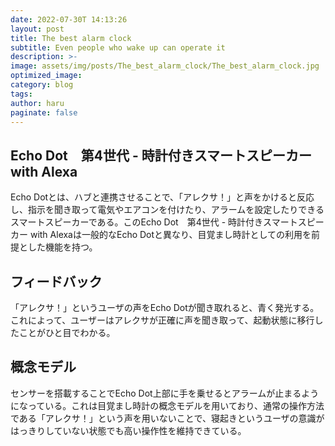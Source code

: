 ```yaml
---
date: 2022-07-30T 14:13:26
layout: post
title: The best alarm clock
subtitle: Even people who wake up can operate it
description: >-
image: assets/img/posts/The_best_alarm_clock/The_best_alarm_clock.jpg
optimized_image: 
category: blog
tags: 
author: haru
paginate: false
---
```


## Echo Dot　第4世代 - 時計付きスマートスピーカー with Alexa

Echo Dotとは、ハブと連携させることで、「アレクサ！」と声をかけると反応し、指示を聞き取って電気やエアコンを付けたり、アラームを設定したりできるスマートスピーカーである。このEcho Dot　第4世代 - 時計付きスマートスピーカー with Alexaは一般的なEcho Dotと異なり、目覚まし時計としての利用を前提とした機能を持つ。

## フィードバック

「アレクサ！」というユーザの声をEcho Dotが聞き取れると、青く発光する。これによって、ユーザーはアレクサが正確に声を聞き取って、起動状態に移行したことがひと目でわかる。

## 概念モデル

センサーを搭載することでEcho Dot上部に手を乗せるとアラームが止まるようになっている。これは目覚まし時計の概念モデルを用いており、通常の操作方法である「アレクサ！」という声を用いないことで、寝起きというユーザの意識がはっきりしていない状態でも高い操作性を維持できている。